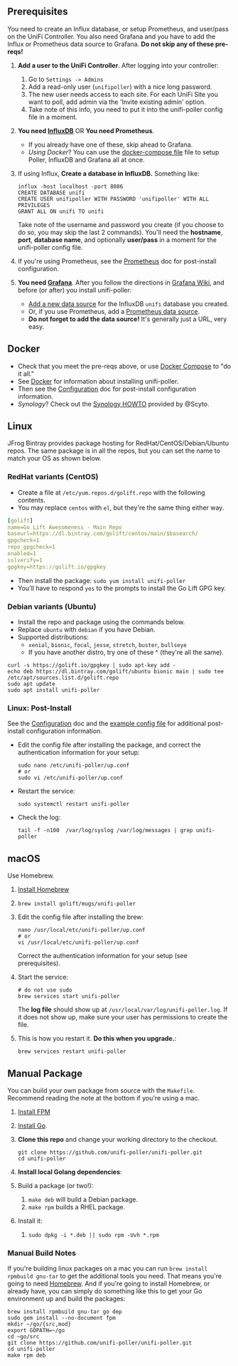 ## Prerequisites

You need to create an Influx database, or setup Prometheus, and user/pass on the UniFi Controller.
You also need Grafana and you have to add the Influx or Prometheus data source to Grafana.
**Do not skip any of these pre-reqs!**

1.  **Add a user to the UniFi Controller**. After logging into your controller:
    1.  Go to `Settings -> Admins`
    1.  Add a read-only user (`unifipoller`) with a nice long password.
    1.  The new user needs access to each site. For each UniFi Site you want to poll,
        add admin via the 'Invite existing admin' option.
    1.  Take note of this info, you need to put it into the unifi-poller config file in a moment.

1.  **You need [InfluxDB](InfluxDB)** OR **You need Prometheus**.
    -   If you already have one of these, skip ahead to Grafana.
    -   _Using Docker_? You can use the
        [docker-compose file](https://github.com/unifi-poller/unifi-poller/blob/master/init/docker/docker-compose.yml)
        file to setup Poller, InfluxDB and Grafana all at once.
1.  If using Influx, **Create a database in InfluxDB.** Something like:

    ```shell
    influx -host localhost -port 8086
    CREATE DATABASE unifi
    CREATE USER unifipoller WITH PASSWORD 'unifipoller' WITH ALL PRIVILEGES
    GRANT ALL ON unifi TO unifi
    ```

    Take note of the username and password you create (if you choose to do so,
      you may skip the last 2 commands). You'll need the **hostname**, **port**,
      **database name**, and optionally **user/pass** in a moment for the unifi-poller
      config file.

1.  If you're using Prometheus, see the [Prometheus](Prometheus) doc for post-install configuration.
1.  **You need [Grafana](Grafana)**.
    After you follow the directions in [Grafana Wiki](Grafana), and before (or after) you install unifi-poller:
    -   [Add a new data source](https://grafana.com/docs/features/datasources/influxdb/)
        for the InfluxDB `unifi` database you created.
    -   Or, if you use Prometheus, add a [Prometheus data source](https://grafana.com/docs/features/datasources/prometheus/).
    -   **Do not forget to add the data source!** It's generally just a URL, very easy.

## Docker

-   Check that you meet the pre-reqs above, or use
    [Docker Compose](https://github.com/unifi-poller/unifi-poller/blob/master/init/docker/docker-compose.yml)
    to "do it all."
-   See [Docker](Docker) for information about installing unifi-poller.
-   Then see the [Configuration](Configuration) doc for post-install configuration information.
-   _Synology_? Check out the [Synology HOWTO](Synology-HOWTO) provided by @Scyto.

## Linux

JFrog Bintray provides package hosting for RedHat/CentOS/Debian/Ubuntu repos.
The same package is in all the repos, but you can set the name to match your OS
as shown below.

### RedHat variants (CentOS)

-   Create a file at `/etc/yum.repos.d/golift.repo` with the following contents.
-   You may replace `centos` with `el`, but they're the same thing either way.

```yaml
[golift]
name=Go Lift Awesomeness - Main Repo
baseurl=https://dl.bintray.com/golift/centos/main/$basearch/
gpgcheck=1
repo_gpgcheck=1
enabled=1
sslverify=1
gpgkey=https://golift.io/gpgkey
```

-   Then install the package: `sudo yum install unifi-poller`
-   You'll have to respond `yes` to the prompts to install the Go Lift GPG key.

### Debian variants (Ubuntu)

-   Install the repo and package using the commands below.
-   Replace `ubuntu` with `debian` if you have Debian.
-   Supported distributions:
    -   `xenial`, `bionic`, `focal`, `jesse`, `stretch`, `buster`, `bullseye`
    -   If you have another distro, try one of these ^  (they're all the same).

```shell
curl -s https://golift.io/gpgkey | sudo apt-key add -
echo deb https://dl.bintray.com/golift/ubuntu bionic main | sudo tee /etc/apt/sources.list.d/golift.repo
sudo apt update
sudo apt install unifi-poller
```

### Linux: Post-Install

See the [Configuration](Configuration) doc and the
[example config file](https://github.com/unifi-poller/unifi-poller/blob/master/examples/up.conf.example)
for additional post-install configuration information.

-   Edit the config file after installing the package, and
    correct the authentication information for your setup:

    ```shell
    sudo nano /etc/unifi-poller/up.conf
    # or
    sudo vi /etc/unifi-poller/up.conf
    ```

-   Restart the service:

    ```shell
    sudo systemctl restart unifi-poller
    ```

-   Check the log:

    ```shell
    tail -f -n100  /var/log/syslog /var/log/messages | grep unifi-poller
    ```

## macOS

Use Homebrew.

1.  [Install Homebrew](https://brew.sh/)
1.  `brew install golift/mugs/unifi-poller`
1.  Edit the config file after installing the brew:

    ```shell
    nano /usr/local/etc/unifi-poller/up.conf
    # or
    vi /usr/local/etc/unifi-poller/up.conf
    ```

    Correct the authentication information for your setup (see prerequisites).

1.  Start the service:

    ```shell
    # do not use sudo
    brew services start unifi-poller
    ```

    The **log file** should show up at `/usr/local/var/log/unifi-poller.log`.
    If it does not show up, make sure your user has permissions to create the file.

1.  This is how you restart it. **Do this when you upgrade.**:

    ```shell
    brew services restart unifi-poller
    ```

## Manual Package

You can build your own package from source with the `Makefile`.
Recommend reading the note at the bottom if you're using a mac.

1.  [Install FPM](https://fpm.readthedocs.io/en/latest/installing.html)
1.  [Install Go](https://golang.org/doc/install).
1.  **Clone this repo** and change your working directory to the checkout.

    ```shell
    git clone https://github.com/unifi-poller/unifi-poller.git
    cd unifi-poller
    ```

1.  **Install local Golang dependencies**:
1.  Build a package (or two!):
    1.  `make deb` will build a Debian package.
    1.  `make rpm` builds a RHEL package.
1.  Install it:
    1.  `sudo dpkg -i *.deb || sudo rpm -Uvh *.rpm`

### Manual Build Notes

If you're building linux packages on a mac you can run `brew install rpmbuild gnu-tar`
to get the additional tools you need. That means you're going to need [Homebrew](https://brew.sh).
And if you're going to install Homebrew, or already have, you can simply do something
like this to get your Go environment up and build the packages:

```shell
brew install rpmbuild gnu-tar go dep
sudo gem install --no-document fpm
mkdir ~/go/{src,mod}
export GOPATH=~/go
cd ~go/src
git clone https://github.com/unifi-poller/unifi-poller.git
cd unifi-poller
make rpm deb
```
